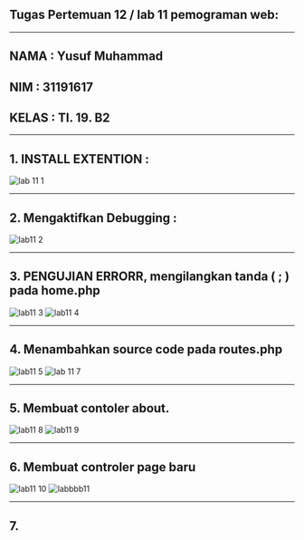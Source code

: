 ## Tugas Pertemuan 12 / lab 11 pemograman web:

<hr>


## NAMA  : Yusuf Muhammad
## NIM   : 31191617
## KELAS : TI. 19. B2

<hr>

## 1. INSTALL EXTENTION :
![lab 11 1](https://user-images.githubusercontent.com/81587959/121984597-74fa3600-cdbd-11eb-8b1c-4cacac441b8a.PNG)

<hr>

## 2. Mengaktifkan Debugging :
![lab11 2](https://user-images.githubusercontent.com/81587959/121999181-307b9400-cdd7-11eb-84e9-7e86010f486a.PNG)

<hr>

## 3. PENGUJIAN ERRORR, mengilangkan tanda ( ; ) pada home.php

![lab11 3](https://user-images.githubusercontent.com/81587959/122001879-307d9300-cddb-11eb-9669-3b85c2ccf57c.PNG)
![lab11 4](https://user-images.githubusercontent.com/81587959/122001890-34a9b080-cddb-11eb-9107-5e425f677ba7.PNG)

<hr>

## 4. Menambahkan source code pada routes.php
![lab11 5](https://user-images.githubusercontent.com/81587959/122002118-894d2b80-cddb-11eb-9343-ae3e10c86162.PNG)
![lab 11 7](https://user-images.githubusercontent.com/81587959/122002138-8fdba300-cddb-11eb-93ae-5677658e36fd.PNG)

<hr>

## 5. Membuat contoler about.
![lab11 8](https://user-images.githubusercontent.com/81587959/122002660-40e23d80-cddc-11eb-9b51-43ef73eda5da.PNG)
![lab11 9](https://user-images.githubusercontent.com/81587959/122002674-45a6f180-cddc-11eb-9314-789b3f5e3555.PNG)

<hr>

## 6. Membuat controler page baru
![lab11 10](https://user-images.githubusercontent.com/81587959/122002768-5f483900-cddc-11eb-9aee-bae618fcbe83.PNG)
![labbbb11](https://user-images.githubusercontent.com/81587959/122002859-7c7d0780-cddc-11eb-99dd-d824562dddea.PNG)

<hr>

## 7.























